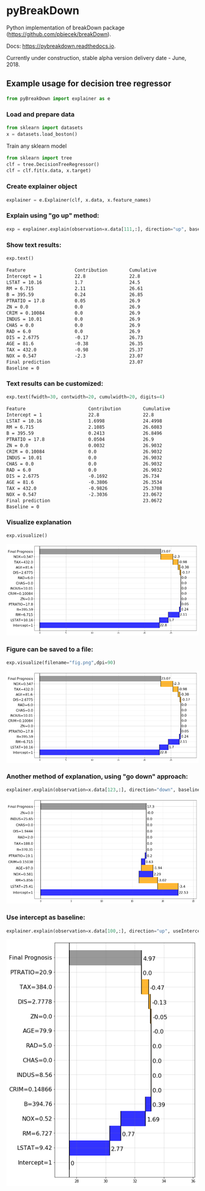 
# pyBreakDown

Python implementation of breakDown package (https://github.com/pbiecek/breakDown).

Docs: https://pybreakdown.readthedocs.io.

Currently under construction, stable alpha version delivery date - June, 2018.

## Example usage for decision tree regressor


```python
from pyBreakDown import explainer as e
```

### Load and prepare data


```python
from sklearn import datasets
x = datasets.load_boston()
```

Train any sklearn model


```python
from sklearn import tree
clf = tree.DecisionTreeRegressor()
clf = clf.fit(x.data, x.target)
```

### Create explainer object


```python
explainer = e.Explainer(clf, x.data, x.feature_names)
```

### Explain using "go up" method:


```python
exp = explainer.explain(observation=x.data[111,:], direction="up", baseline=0)
```

### Show text results:


```python
exp.text()
```

    Feature                  Contribution        Cumulative          
    Intercept = 1            22.8                22.8                
    LSTAT = 10.16            1.7                 24.5                
    RM = 6.715               2.11                26.61               
    B = 395.59               0.24                26.85               
    PTRATIO = 17.8           0.05                26.9                
    ZN = 0.0                 0.0                 26.9                
    CRIM = 0.10084           0.0                 26.9                
    INDUS = 10.01            0.0                 26.9                
    CHAS = 0.0               0.0                 26.9                
    RAD = 6.0                0.0                 26.9                
    DIS = 2.6775             -0.17               26.73               
    AGE = 81.6               -0.38               26.35               
    TAX = 432.0              -0.98               25.37               
    NOX = 0.547              -2.3                23.07               
    Final prediction                             23.07               
    Baseline = 0


### Text results can be customized:


```python
exp.text(fwidth=30, contwidth=20, cumulwidth=20, digits=4)
```

    Feature                       Contribution        Cumulative          
    Intercept = 1                 22.8                22.8                
    LSTAT = 10.16                 1.6998              24.4998             
    RM = 6.715                    2.1085              26.6083             
    B = 395.59                    0.2413              26.8496             
    PTRATIO = 17.8                0.0504              26.9                
    ZN = 0.0                      0.0032              26.9032             
    CRIM = 0.10084                0.0                 26.9032             
    INDUS = 10.01                 0.0                 26.9032             
    CHAS = 0.0                    0.0                 26.9032             
    RAD = 6.0                     0.0                 26.9032             
    DIS = 2.6775                  -0.1692             26.734              
    AGE = 81.6                    -0.3806             26.3534             
    TAX = 432.0                   -0.9826             25.3708             
    NOX = 0.547                   -2.3036             23.0672             
    Final prediction                                  23.0672             
    Baseline = 0


### Visualize explanation


```python
exp.visualize()
```


![png](misc/output_18_0.png)


### Figure can be saved to a file:


```python
exp.visualize(filename="fig.png",dpi=90)
```


![png](misc/output_20_0.png)


### Another method of explanation, using "go down" approach:


```python
explainer.explain(observation=x.data[123,:], direction="down", baseline=0).visualize()
```


![png](misc/output_22_0.png)


### Use intercept as baseline:


```python
explainer.explain(observation=x.data[100,:], direction="up", useIntercept=True).visualize()
```


![png](misc/output_24_0.png)

